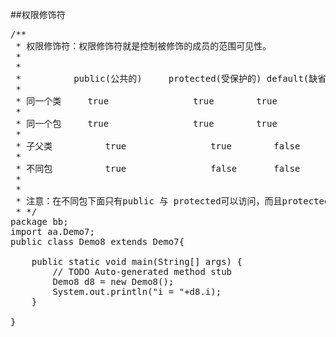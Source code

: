 ##权限修饰符
<pre>
/**
 * 权限修饰符：权限修饰符就是控制被修饰的成员的范围可见性。
 * 	
 * 
 * 			public(公共的)		protected(受保护的)	default(缺省的)	private(私有的)
 * 
 * 同一个类		true				true		true			true
 * 		
 * 同一个包		true				true		true			false
 *
 * 子父类			true				true		false			false		
 * 		
 * 不同包			true				false		false			false
 * 
 * 
 * 注意：在不同包下面只有public 与 protected可以访问，而且protected必须是在继承关系下才能够访问。
 * */
package bb;
import aa.Demo7;
public class Demo8 extends Demo7{

	public static void main(String[] args) {
		// TODO Auto-generated method stub
		Demo8 d8 = new Demo8();
		System.out.println("i = "+d8.i);
	}

}

</pre>